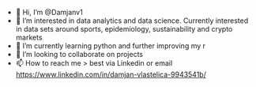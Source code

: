 - 👋 Hi, I’m @Damjanv1
- 👀 I’m interested in data analytics and data science. Currently interested in data sets around sports, epidemiology, sustainability and crypto markets
- 🌱 I’m currently learning python and further improving my r
- 💞️ I’m looking to collaborate on projects 
- 📫 How to reach me > best via Linkedin or email https://www.linkedin.com/in/damjan-vlastelica-9943541b/

<!---
Damjanv1/Damjanv1 is a ✨ special ✨ repository because its `README.md` (this file) appears on your GitHub profile.
You can click the Preview link to take a look at your changes.
--->
